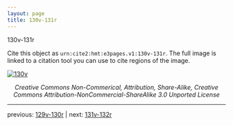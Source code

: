```yaml
---
layout: page
title: 130v-131r
---
```


130v-131r

Cite this object as `urn:cite2:hmt:e3pages.v1:130v-131r`. The full image is linked to a citation tool you can use to cite regions of the image.

[![130v](http://www.homermultitext.org/iipsrv?IIIF=/project/homer/pyramidal/deepzoom/hmt/e3bifolio/v1/E3_130v_131r.tif/full/800,/0/default.jpg)](http://www.homermultitext.org/ict2/?urn=urn:cite2:hmt:e3bifolio.v1:E3_130v_131r) 

<p style="text-align: center; font-style: italic;">Creative Commons Non-Commerical, Attribution, Share-Alike, Creative Commons Attribution-NonCommercial-ShareAlike 3.0 Unported License</p>

---

previous: [129v-130r](../129v-130r/) | next: [131v-132r](../131v-132r/)